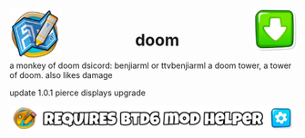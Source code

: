 <a href="https://github.com/doombubbles/template-mod/releases/latest/download/doom.dll">
    <img align="left" alt="Icon" height="90" src="Icon.png">
    <img align="right" alt="Download" height="75" src="https://raw.githubusercontent.com/gurrenm3/BTD-Mod-Helper/master/BloonsTD6%20Mod%20Helper/Resources/DownloadBtn.png">
</a>

<h1 align="center">doom</h1>

a monkey of doom
dsicord: benjiarml or ttvbenjiarml
a doom tower, a tower of doom. also likes damage

update 1.0.1
pierce
displays
upgrade



[![Requires BTD6 Mod Helper](https://raw.githubusercontent.com/gurrenm3/BTD-Mod-Helper/master/banner.png)](https://github.com/gurrenm3/BTD-Mod-Helper#readme)
